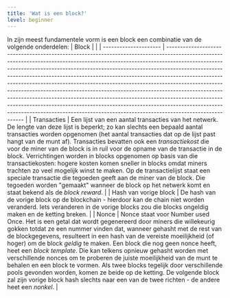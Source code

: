 ```yaml
---
title: 'Wat is een block?'
level: beginner
---
```


In zijn meest fundamentele vorm is een block een combinatie van de volgende onderdelen:
| Block                 |                                                                                                                                                                                                                                                                                                                                                                                                                                                                                                                                                                                                                                                                                                                                                          |
| --------------------- | -------------------------------------------------------------------------------------------------------------------------------------------------------------------------------------------------------------------------------------------------------------------------------------------------------------------------------------------------------------------------------------------------------------------------------------------------------------------------------------------------------------------------------------------------------------------------------------------------------------------------------------------------------------------------------------------------------------------------------------------------------- |
| Transacties           | Een lijst van een aantal transacties van het netwerk. De lengte van deze lijst is beperkt; zo kan slechts een bepaald aantal transacties worden opgenomen (het aantal transacties dat op de lijst past hangt van de munt af). Transacties bevatten ook een *transactiekost* die voor de miner van de block is in ruil voor de opname van de transactie in de block. Verrichtingen worden in blocks opgenomen op basis van die transactiekosten: hogere kosten komen sneller in blocks omdat miners trachten zo veel mogelijk winst te maken. Op de transactielijst staat een speciale transactie die tegoeden geeft aan de miner van de block. Die tegoeden worden "gemaakt" wanneer de block op het netwerk komt en staat bekend als de *block reward*. |
| Hash van vorige block | De hash van de vorige block op de blockchain - hierdoor kan de chain niet worden veranderd. Iets veranderen in de vorige blocks zou die blocks ongeldig maken en de ketting breken.                                                                                                                                                                                                                                                                                                                                                                                                                                                                                                                                                                      |
| Nonce                 | Nonce staat voor Number used Once. Het is een getal dat wordt gegenereerd door miners die willekeurig gokken totdat ze een nummer vinden dat, wanneer gehasht met de rest van de blockgegevens, resulteert in een hash van de vereiste moeilijkheid (of hoger) om de block *geldig* te maken. Een block die nog geen nonce heeft, heet een *block template*. Die kan telkens opnieuw gehasht worden met verschillende nonces om te proberen de juiste moeilijkheid van de munt te behalen en een block te vormen. Als twee blocks tegelijk door verschillende pools gevonden worden, komen ze beide op de ketting. De volgende block zal zijn vorige block hash slechts naar een van de twee richten - de andere heet een *nonkel*.                      |
